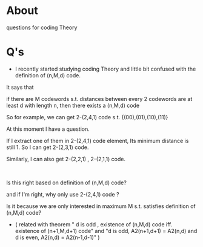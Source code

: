 # About

questions for coding Theory


# Q's

- I recently started studying coding Theory and little bit confused with the definition of 
(n,M,d) code.

<p>

It says that 

<p> if there are M codewords s.t. distances between every 2 codewords are at least d with length n, then there exists a (n,M,d) code

So for example, we can get 2-(2,4,1) code s.t. {(00),(01),(10),(11)}

At this moment I have a question. 

If I extract one of them in 2-(2,4,1) code element, Its minimum distance is still 1. So I can get 2-(2,3,1) code.

Similarly, I can also get 2-(2,2,1) , 2-(2,1,1) code.

<br>

Is this right based on definition of (n,M,d) code?

and if I'm right, why only use 2-(2,4,1) code ?

Is it because we are only interested in maximum M s.t. satisfies definition of (n,M,d) code? 

* ( related with theorem " d is odd , existence of (n,M,d) code iff. existence of (n+1,M,d+1) code" and "d is odd, A2(n+1,d+1) = A2(n,d)
and d is even, A2(n,d) = A2(n-1,d-1)" )
